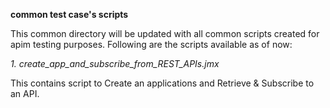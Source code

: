 **common test case's scripts**

This common directory will be updated with all common scripts created for apim testing purposes. Following are the scripts available as of now:

*1. create_app_and_subscribe_from_REST_APIs.jmx*

This contains script to Create an applications and Retrieve & Subscribe to an API.

